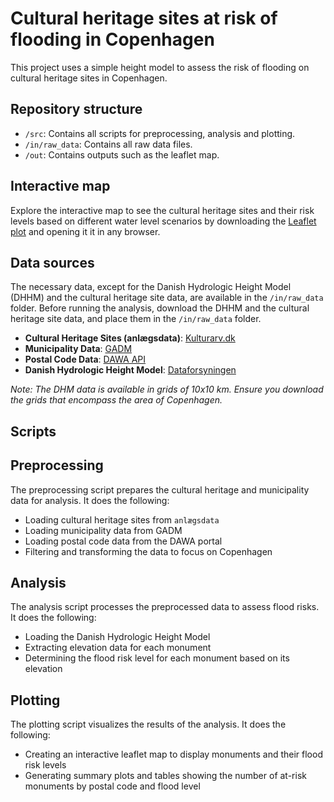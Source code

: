 # Cultural heritage sites at risk of flooding in Copenhagen
This project uses a simple height model to assess the risk of flooding on cultural heritage sites in Copenhagen.

## Repository structure
- `/src`: Contains all scripts for preprocessing, analysis and plotting.
- `/in/raw_data`: Contains all raw data files.
- `/out`: Contains outputs such as the leaflet map.

## Interactive map
Explore the interactive map to see the cultural heritage sites and their risk levels based on different water level scenarios by downloading the [Leaflet plot](https://github.com/BayesianBoi/Flooding-assessment-of-cultural-heritage-sites/blob/main/out/leaflet_map.html) and opening it it in any browser.

## Data sources
The necessary data, except for the Danish Hydrologic Height Model (DHHM) and the cultural heritage site data, are available in the `/in/raw_data` folder. Before running the analysis, download the DHHM and the cultural heritage site data, and place them in the `/in/raw_data` folder.

- **Cultural Heritage Sites (anlægsdata)**: [Kulturarv.dk](https://www.kulturarv.dk/fundogfortidsminder/Download/)
- **Municipality Data**: [GADM](https://gadm.org/data.html)
- **Postal Code Data**: [DAWA API](https://dawadocs.dataforsyningen.dk/dok/api/postnummer#)
- **Danish Hydrologic Height Model**: [Dataforsyningen](https://dataforsyningen.dk/data/2695)

*Note: The DHM data is available in grids of 10x10 km. Ensure you download the grids that encompass the area of Copenhagen.*

## Scripts
## Preprocessing
The preprocessing script prepares the cultural heritage and municipality data for analysis. It does the following:

- Loading cultural heritage sites from `anlægsdata`
- Loading municipality data from GADM
- Loading postal code data from the DAWA portal
- Filtering and transforming the data to focus on Copenhagen

## Analysis
The analysis script processes the preprocessed data to assess flood risks. It does the following:

- Loading the Danish Hydrologic Height Model
- Extracting elevation data for each monument
- Determining the flood risk level for each monument based on its elevation

## Plotting
The plotting script visualizes the results of the analysis. It does the following:

- Creating an interactive leaflet map to display monuments and their flood risk levels
- Generating summary plots and tables showing the number of at-risk monuments by postal code and flood level
